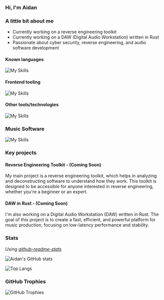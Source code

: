 ### Hi, I'm Aidan

### A little bit about me

- Currently working on a reverse engineering toolkit
- Currently working on a DAW (Digital Audio Workstation) written in Rust
- Passionate about cyber security, reverse engineering, and audio software development

#### Known languages
![My Skills](https://skillicons.dev/icons?i=rust,c,cpp,cs,python,zig,typescript,javascript)

#### Frontend tooling
![My Skills](https://skillicons.dev/icons?i=react,vue,js,html,css,electron)

#### Other tools/technologies
![My Skills](https://skillicons.dev/icons?i=visualstudio,vscode,aws,arch,docker,discord,qt,supabase,astro)

### Music Software
![My Skills](https://skillicons.dev/icons?i=ableton)

### Key projects

#### **Reverse Engineering Toolkit - (Coming Soon)**
My main project is a reverse engineering toolkit, which helps in analyzing and deconstructing software to understand how they work. This toolkit is designed to be accessible for anyone interested in reverse engineering, whether you're a beginner or an expert.

#### **DAW in Rust - (Coming Soon)**
I'm also working on a Digital Audio Workstation (DAW) written in Rust. The goal of this project is to create a fast, efficient, and powerful platform for music production, focusing on low-latency performance and stability.

### Stats
_Using [github-readme-stats](https://github.com/anuraghazra/github-readme-stats)_

![Aidan's GitHub stats](https://github-readme-stats.vercel.app/api?username=aidan729&show_icons=true)

![Top Langs](https://github-readme-stats.vercel.app/api/top-langs/?username=aidan729)

### GitHub Trophies
![GitHub Trophies](https://github-profile-trophy.vercel.app/?username=aidan729&theme=radical&no-frame=false&no-bg=true&margin-w=4)
